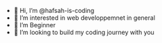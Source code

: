 - 👋 Hi, I’m @hafsah-is-coding
- 👀 I’m interested in web developpemnet in general
- 🌱 I’m Beginner
- 💞️ I’m looking to build my coding journey with you

<!---
hafsah-is-coding/hafsah-is-coding is a ✨ special ✨ repository because its `README.md` (this file) appears on your GitHub profile.
You can click the Preview link to take a look at your changes.
--->
